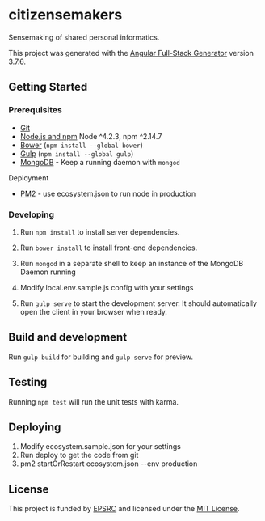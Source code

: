 # citizensemakers

Sensemaking of shared personal informatics.

This project was generated with the [Angular Full-Stack Generator](https://github.com/DaftMonk/generator-angular-fullstack) version 3.7.6.

## Getting Started

### Prerequisites

- [Git](https://git-scm.com/)
- [Node.js and npm](nodejs.org) Node ^4.2.3, npm ^2.14.7
- [Bower](bower.io) (`npm install --global bower`)
- [Gulp](http://gulpjs.com/) (`npm install --global gulp`)
- [MongoDB](https://www.mongodb.org/) - Keep a running daemon with `mongod`

Deployment
- [PM2](http://pm2.keymetrics.io/) - use ecosystem.json to run node in production


### Developing

1. Run `npm install` to install server dependencies.

2. Run `bower install` to install front-end dependencies.

3. Run `mongod` in a separate shell to keep an instance of the MongoDB Daemon running

4. Modify local.env.sample.js config with your settings

5. Run `gulp serve` to start the development server. It should automatically open the client in your browser when ready.

## Build and development

Run `gulp build` for building and `gulp serve` for preview.

## Testing

Running `npm test` will run the unit tests with karma.

## Deploying

1. Modify ecosystem.sample.json for your settings
2. Run deploy to get the code from git
3. pm2 startOrRestart ecosystem.json --env production

## License

This project is funded by [EPSRC](https://www.epsrc.ac.uk/) and licensed under the [MIT License](https://github.com/aarepuu/citizensemakers/blob/master/LICENSE).

